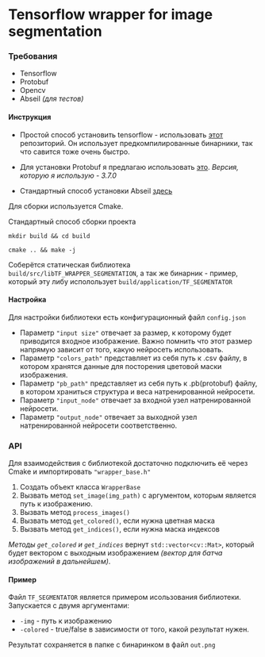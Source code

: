 # Tensorflow wrapper for image segmentation
### Требования
* Tensorflow
* Protobuf
* Opencv 
* Abseil _(для тестов)_
#### Инструкция

* Простой способ установить  tensorflow - использовать [этот](https://github.com/leggedrobotics/tensorflow-cpp) репозиторий. 
Он использует предкомпилированные бинарники, так что савится тоже очень быстро.

* Для установки Protobuf я предлагаю использовать [это](https://github.com/protocolbuffers/protobuf/blob/master/src/README.md).
_Версия, которую я использую - 3.7.0_

* Стандартный способ установки Abseil [здесь](https://github.com/abseil/abseil-cpp)
 
 Для сборки используется Cmake.
 
 Cтандартный способ сборки проекта
 
 `mkdir build && cd build`
 
 `cmake .. && make -j`
 
 Соберётся статическая библиотека `build/src/libTF_WRAPPER_SEGMENTATION`, а так же бинарник - пример, 
 который эту либу исполользует `build/application/TF_SEGMENTATOR`
 
#### Настройка

Для настройки библиотеки есть конфигурационный файл `config.json`

* Параметр `"input size"` отвечает за размер, к которому будет приводится входное изображение. 
Важно помнить что этот размер напрямую зависит от того, какую нейросеть использовать.
* Параметр `"colors_path"` представляет из себя путь к .csv файлу, в котором хранятся данные для 
посторения цветовой маски изображения.
* Параметр `"pb_path"` представляет из себя путь к .pb(protobuf) файлу, в котором храниться структура и веса 
натренированной нейросети.
* Параметр `"input_node"` отвечает за входной узел натренированной нейросети.
* Параметр `"output_node"` отвечает за выходной узел натренированной нейросети соответственно.
### API
Для взаимодействия с библиотекой достаточно подключить её через Cmake и импортировать `"wrapper_base.h"`

1. Создать объект класса `WrapperBase`
2. Вызвать метод `set_image(img_path)` с аргументом, которым является путь к изображению.
3. Вызвать метод `process_images()`
4. Вызвать метод `get_colored()`, если нужна цветная маска
5. Вызвать метод `get_indices()`, если нужна маска индексов

_Методы `get_colored` и `get_indices`_ вернут `std::vector<cv::Mat>`, который будет вектором с выходным изображением 
_(вектор для батча изображений в дальнейшем)_.

#### Пример
Файл `TF_SEGMENTATOR` является примером исользования библиотеки. Запускается с двумя аргументами:

* `-img` - путь к изображению
* `-colored` - true/false в зависимости от того, какой результат нужен.

Результат сохраняется в папке с бинаринком в файл `out.png`
